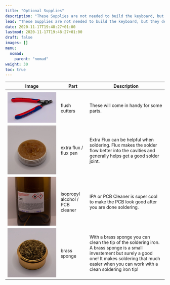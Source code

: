 ```yaml
---
title: "Optional Supplies"
description: "These Supplies are not needed to build the keyboard, but they definitely help!"
lead: "These Supplies are not needed to build the keyboard, but they definitely help!"
date: 2020-11-17T19:48:27+01:00
lastmod: 2020-11-17T19:48:27+01:00
draft: false
images: []
menu:
  nomad:
    parent: "nomad"
weight: 30
toc: true
---
```


| Image                                | Part                            | Description                                                                                                                                                                                                          |
| ------------------------------------ | ------------------------------- | -------------------------------------------------------------------------------------------------------------------------------------------------------------------------------------------------------------------- |
|                                      |                                 |                                                                                                                                                                                                                      |
| ![flush-cutters](flush-cutters.webp) | flush cutters                   | These will come in handy for some parts.                                                                                                                                                                             |
| ![flux](flux.webp)                   | extra flux / flux pen           | Extra Flux can be helpful when soldering. Flux makes the solder flow better into the cavities and generally helps get a good solder joint.                                                                           |
| ![iso](iso.webp)                     | isopropyl alcohol / PCB cleaner | IPA or PCB Cleaner is super cool to make the PCB look good after you are done soldering.                                                                                                                             |
| ![brass-sponge](brass-sponge.webp)   | brass sponge                    | With a brass sponge you can clean the tip of the soldering iron. A brass sponge is a small investement but surely a good one! It makes soldering that much easier when you can work with a clean soldering iron tip! |
